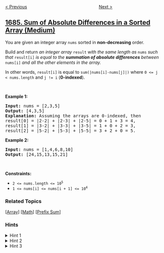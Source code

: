 <!--|This file generated by command(leetcode description); DO NOT EDIT.    |-->
<!--+----------------------------------------------------------------------+-->
<!--|@author    openset <openset.wang@gmail.com>                           |-->
<!--|@link      https://github.com/openset                                 |-->
<!--|@home      https://github.com/openset/leetcode                        |-->
<!--+----------------------------------------------------------------------+-->

[< Previous](../count-the-number-of-consistent-strings "Count the Number of Consistent Strings")
　　　　　　　　　　　　　　　　
[Next >](../stone-game-vi "Stone Game VI")

## [1685. Sum of Absolute Differences in a Sorted Array (Medium)](https://leetcode.com/problems/sum-of-absolute-differences-in-a-sorted-array "有序数组中差绝对值之和")

<p>You are given an integer array <code>nums</code> sorted in <strong>non-decreasing</strong> order.</p>

<p>Build and return <em>an integer array </em><code>result</code><em> with the same length as </em><code>nums</code><em> such that </em><code>result[i]</code><em> is equal to the <strong>summation of absolute differences</strong> between </em><code>nums[i]</code><em> and all the other elements in the array.</em></p>

<p>In other words, <code>result[i]</code> is equal to <code>sum(|nums[i]-nums[j]|)</code> where <code>0 &lt;= j &lt; nums.length</code> and <code>j != i</code> (<strong>0-indexed</strong>).</p>

<p>&nbsp;</p>
<p><strong>Example 1:</strong></p>

<pre>
<strong>Input:</strong> nums = [2,3,5]
<strong>Output:</strong> [4,3,5]
<strong>Explanation:</strong> Assuming the arrays are 0-indexed, then
result[0] = |2-2| + |2-3| + |2-5| = 0 + 1 + 3 = 4,
result[1] = |3-2| + |3-3| + |3-5| = 1 + 0 + 2 = 3,
result[2] = |5-2| + |5-3| + |5-5| = 3 + 2 + 0 = 5.
</pre>

<p><strong>Example 2:</strong></p>

<pre>
<strong>Input:</strong> nums = [1,4,6,8,10]
<strong>Output:</strong> [24,15,13,15,21]
</pre>

<p>&nbsp;</p>
<p><strong>Constraints:</strong></p>

<ul>
	<li><code>2 &lt;= nums.length &lt;= 10<sup>5</sup></code></li>
	<li><code>1 &lt;= nums[i] &lt;= nums[i + 1] &lt;= 10<sup>4</sup></code></li>
</ul>

### Related Topics
  [[Array](../../tag/array/README.md)]
  [[Math](../../tag/math/README.md)]
  [[Prefix Sum](../../tag/prefix-sum/README.md)]

### Hints
<details>
<summary>Hint 1</summary>
Absolute difference is the same as max(a, b) - min(a, b). How can you use this fact with the fact that the array is sorted?
</details>

<details>
<summary>Hint 2</summary>
For nums[i], the answer is (nums[i] - nums[0]) + (nums[i] - nums[1]) + ... + (nums[i] - nums[i-1]) + (nums[i+1] - nums[i]) + (nums[i+2] - nums[i]) + ... + (nums[n-1] - nums[i]).
</details>

<details>
<summary>Hint 3</summary>
It can be simplified to (nums[i] * i - (nums[0] + nums[1] + ... + nums[i-1])) + ((nums[i+1] + nums[i+2] + ... + nums[n-1]) - nums[i] * (n-i-1)). One can build prefix and suffix sums to compute  this quickly.
</details>
